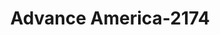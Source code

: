 ---
f_zip-code: 73064
f_state-code: OK
title: Advance America-2174
f_phone: 405-376-5321
f_city-only: Mustang
f_address: 1001 East State Highway 152 Mustang
f_location-unique-id: '2174'
slug: advance-america-2174
updated-on: '2024-05-30T13:46:58.046Z'
created-on: '2024-05-30T13:36:59.803Z'
published-on: '2024-05-30T13:54:32.469Z'
f_city-state: cms/city/mustang-ok.md
f_company: cms/company/advance-america.md
f_state: cms/state/oklahoma.md
layout: '[payday-loan].html'
tags: payday-loan
---